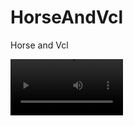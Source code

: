 # HorseAndVcl
Horse and Vcl

<video src='https://drive.google.com/file/d/19qRGqe56gMWQbzJ2nflGf2mg5JaXupOg/view?usp=drive_link' width=180/>


